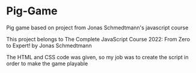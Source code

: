 # Pig-Game

Pig game based on project from Jonas Schmedtmann's javascript course

This project belongs to The Complete JavaScript Course 2022: From Zero to Expert! by Jonas Schmedtmann

The HTML and CSS code was given, so my job was to create the script in order to make the game playable
